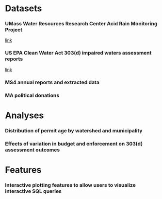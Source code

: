 # Datasets

### UMass Water Resources Research Center Acid Rain Monitoring Project

[link](https://wrrc.umass.edu/research/acid-rain-monitoring-project)

### US EPA Clean Water Act 303(d) impaired waters assessment reports

[link](https://www.epa.gov/tmdl/region-1-impaired-waters-and-303d-lists-state)

### MS4 annual reports and extracted data

### MA political donations


# Analyses

### Distribution of permit age by watershed and municipality 

### Effects of variation in budget and enforcement on 303(d) assessment outcomes


# Features

### Interactive plotting features to allow users to visualize interactive SQL queries
